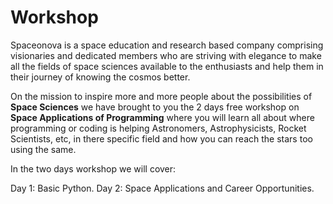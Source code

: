 # Workshop
Spaceonova is a space education and research based company comprising visionaries and dedicated members who are striving with elegance to make all the fields of space sciences available to the enthusiasts and help them in their journey of knowing the cosmos better.

On the mission to inspire more and more people about the possibilities of <b>Space Sciences</b> we have brought to you the 2 days free workshop on <b>Space Applications of Programming</b> where you will learn all about where programming or coding is helping Astronomers, Astrophysicists, Rocket Scientists, etc, in there specific field and how you can reach the stars too using the same. 

In the two days workshop we will cover:

Day 1: Basic Python. 
Day 2: Space Applications and Career Opportunities.
